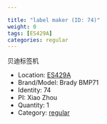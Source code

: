 ```yaml
---

title: "label maker (ID: 74)"
weight: 0
tags: [ES429A]
categories: regular
---
```


贝迪标签机

<!--more-->



- Location: [ES429A](../../tags/es429a)
- Brand/Model: Brady BMP71
- Identity: 74
- PI: Xiao Zhou
- Quantity: 1
- Category: [regular](../../categories/regular)






